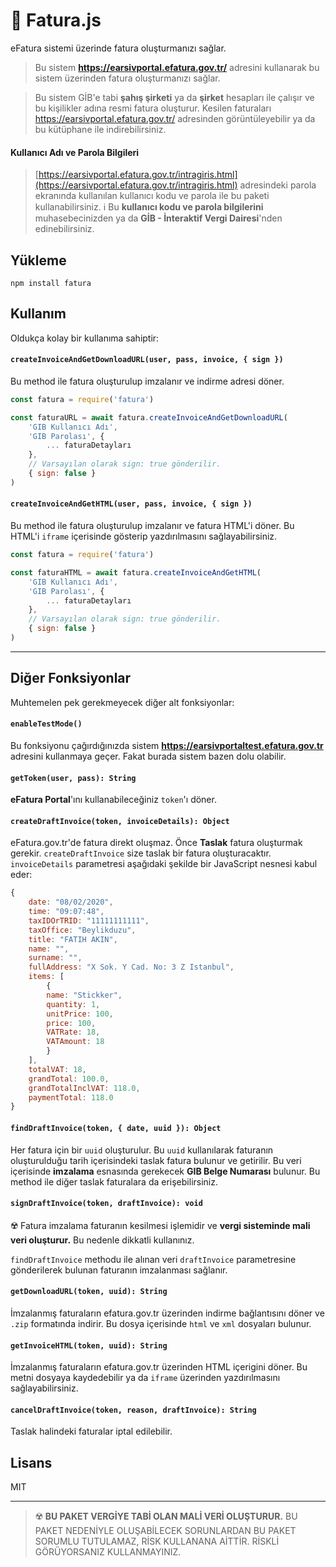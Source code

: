 # 🧾 Fatura.js

eFatura sistemi üzerinde fatura oluşturmanızı sağlar.

> Bu sistem **https://earsivportal.efatura.gov.tr/** adresini kullanarak bu sistem üzerinden fatura oluşturmanızı sağlar.

> Bu sistem GİB'e tabi **şahış şirketi** ya da **şirket** hesapları ile çalışır ve bu kişilikler adına resmi fatura oluşturur. Kesilen faturaları https://earsivportal.efatura.gov.tr/ adresinden görüntüleyebilir ya da bu kütüphane ile indirebilirsiniz.

#### Kullanıcı Adı ve Parola Bilgileri

> [https://earsivportal.efatura.gov.tr/intragiris.html](https://earsivportal.efatura.gov.tr/intragiris.html) adresindeki parola ekranında kullanılan kullanıcı kodu ve parola ile bu paketi kullanabilirsiniz.
> ℹ️ Bu **kullanıcı kodu ve parola bilgilerini** muhasebecinizden ya da **GİB - İnteraktif Vergi Dairesi**'nden edinebilirsiniz.

## Yükleme

```
npm install fatura
```

## Kullanım

Oldukça kolay bir kullanıma sahiptir:

#### `createInvoiceAndGetDownloadURL(user, pass, invoice, { sign })`

Bu method ile fatura oluşturulup imzalanır ve indirme adresi döner.

```js
const fatura = require('fatura')

const faturaURL = await fatura.createInvoiceAndGetDownloadURL(
    'GIB Kullanıcı Adı', 
    'GIB Parolası', {
        ... faturaDetayları
    },
    // Varsayılan olarak sign: true gönderilir.
    { sign: false }
)
```

#### `createInvoiceAndGetHTML(user, pass, invoice, { sign })`

Bu method ile fatura oluşturulup imzalanır ve fatura HTML'i döner. Bu HTML'i `iframe` içerisinde gösterip yazdırılmasını sağlayabilirsiniz.

```js
const fatura = require('fatura')

const faturaHTML = await fatura.createInvoiceAndGetHTML(
    'GIB Kullanıcı Adı', 
    'GIB Parolası', {
        ... faturaDetayları
    },
    // Varsayılan olarak sign: true gönderilir.
    { sign: false }
)
```

---

## Diğer Fonksiyonlar

Muhtemelen pek gerekmeyecek diğer alt fonksiyonlar:

#### `enableTestMode()`

Bu fonksiyonu çağırdığınızda sistem **https://earsivportaltest.efatura.gov.tr** adresini kullanmaya geçer. Fakat burada sistem bazen dolu olabilir.

#### `getToken(user, pass): String`

**eFatura Portal**'ını kullanabileceğiniz `token`'ı döner.

#### `createDraftInvoice(token, invoiceDetails): Object`

eFatura.gov.tr'de fatura direkt oluşmaz. Önce **Taslak** fatura oluşturmak gerekir. `createDraftInvoice` size taslak bir fatura oluşturacaktır. `invoiceDetails` parametresi aşağıdaki şekilde bir JavaScript nesnesi kabul eder:

```js
{
    date: "08/02/2020",
    time: "09:07:48",
    taxIDOrTRID: "11111111111",
    taxOffice: "Beylikduzu",
    title: "FATIH AKIN",
    name: "",
    surname: "",
    fullAddress: "X Sok. Y Cad. No: 3 Z Istanbul",
    items: [
        {
        name: "Stickker",
        quantity: 1,
        unitPrice: 100,
        price: 100,
        VATRate: 18,
        VATAmount: 18
        }
    ],
    totalVAT: 18,
    grandTotal: 100.0,
    grandTotalInclVAT: 118.0,
    paymentTotal: 118.0
}
```

#### `findDraftInvoice(token, { date, uuid }): Object`

Her fatura için bir `uuid` oluşturulur. Bu `uuid` kullanılarak faturanın oluşturulduğu tarih içerisindeki taslak fatura bulunur ve getirilir. Bu veri içerisinde **imzalama** esnasında gerekecek **GIB Belge Numarası** bulunur. Bu method ile diğer taslak faturalara da erişebilirsiniz.

#### `signDraftInvoice(token, draftInvoice): void`

☢️ Fatura imzalama faturanın kesilmesi işlemidir ve **vergi sisteminde mali veri oluşturur.** Bu nedenle dikkatli kullanınız.

`findDraftInvoice` methodu ile alınan veri `draftInvoice` parametresine gönderilerek bulunan faturanın imzalanması sağlanır.

#### `getDownloadURL(token, uuid): String`

İmzalanmış faturaların efatura.gov.tr üzerinden indirme bağlantısını döner ve `.zip` formatında indirir. Bu dosya içerisinde `html` ve `xml` dosyaları bulunur.

#### `getInvoiceHTML(token, uuid): String`

İmzalanmış faturaların efatura.gov.tr üzerinden HTML içerigini döner. Bu metni dosyaya kaydedebilir ya da `iframe` üzerinden yazdırılmasını sağlayabilirsiniz.

#### `cancelDraftInvoice(token, reason, draftInvoice): String`

Taslak halindeki faturalar iptal edilebilir.

## Lisans
MIT

----

> ☢️ **BU PAKET VERGİYE TABİ OLAN MALİ VERİ OLUŞTURUR.** BU PAKET NEDENİYLE OLUŞABİLECEK SORUNLARDAN BU PAKET SORUMLU TUTULAMAZ, RİSK KULLANANA AİTTİR. RİSKLİ GÖRÜYORSANIZ KULLANMAYINIZ.
